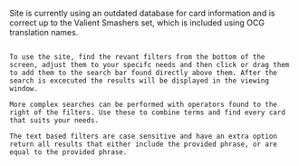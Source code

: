 Site is currently using an outdated database for card information and is correct up to the Valient Smashers set, which is included using OCG translation names.



~~~~~~~~~~~~~~~HOW TO USE~~~~~~~~~~~~~~~

To use the site, find the revant filters from the bottom of the screen, adjust them to your specifc needs and then click or drag them
to add them to the search bar found directly above them. After the search is excecuted the results will be displayed in the viewing window.

More complex searches can be performed with operators found to the right of the filters. Use these to combine terms and find every card that suits your needs.

The text based filters are case sensitive and have an extra option return all results that either include the provided phrase, or are equal to the provided phrase.

